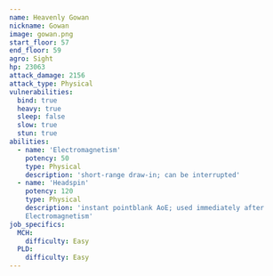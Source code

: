 ```yaml
---
name: Heavenly Gowan
nickname: Gowan
image: gowan.png
start_floor: 57
end_floor: 59
agro: Sight
hp: 23063
attack_damage: 2156
attack_type: Physical
vulnerabilities:
  bind: true
  heavy: true
  sleep: false
  slow: true
  stun: true
abilities:
  - name: 'Electromagnetism'
    potency: 50
    type: Physical
    description: 'short-range draw-in; can be interrupted'
  - name: 'Headspin'
    potency: 120
    type: Physical
    description: 'instant pointblank AoE; used immediately after
    Electromagnetism'
job_specifics:
  MCH:
    difficulty: Easy
  PLD:
    difficulty: Easy
---
```

